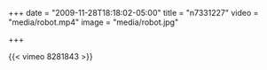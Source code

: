 +++
date = "2009-11-28T18:18:02-05:00"
title = "n7331227"
video = "media/robot.mp4"
image = "media/robot.jpg"

+++

{{< vimeo 8281843 >}}